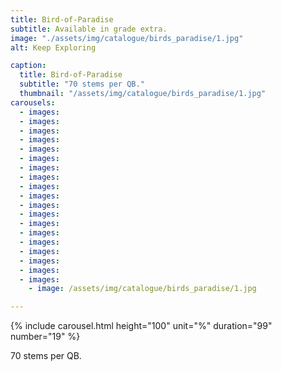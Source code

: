 ```yaml
---
title: Bird-of-Paradise
subtitle: Available in grade extra.
image: "./assets/img/catalogue/birds_paradise/1.jpg"
alt: Keep Exploring

caption: 
  title: Bird-of-Paradise
  subtitle: "70 stems per QB."
  thumbnail: "/assets/img/catalogue/birds_paradise/1.jpg"
carousels:
  - images:
  - images:
  - images:
  - images:
  - images:
  - images:
  - images:
  - images:
  - images:
  - images:
  - images:
  - images:
  - images:
  - images:
  - images:
  - images:
  - images:
  - images: 
  - images: 
    - image: /assets/img/catalogue/birds_paradise/1.jpg

---
```


{% include carousel.html height="100" unit="%" duration="99" number="19" %}

70 stems per QB.